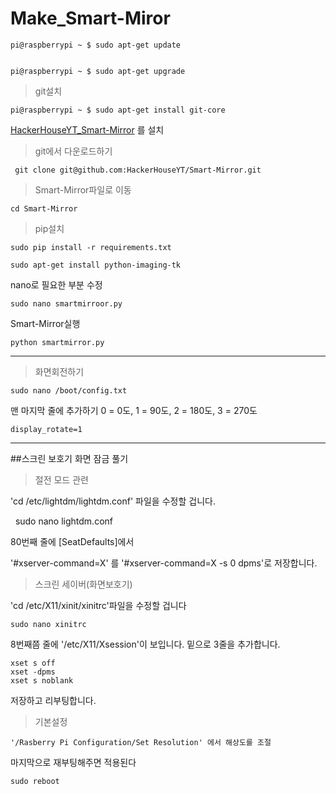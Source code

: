 # Make_Smart-Miror



    pi@raspberrypi ~ $ sudo apt-get update


    pi@raspberrypi ~ $ sudo apt-get upgrade

>git설치

    pi@raspberrypi ~ $ sudo apt-get install git-core

[HackerHouseYT_Smart-Mirror](https://github.com/HackerHouseYT/Smart-Mirror) 를 설치

>git에서 다운로드하기

     git clone git@github.com:HackerHouseYT/Smart-Mirror.git

>Smart-Mirror파일로 이동

    cd Smart-Mirror

>pip설치

    sudo pip install -r requirements.txt

    sudo apt-get install python-imaging-tk

nano로 필요한 부분 수정

    sudo nano smartmirroor.py

Smart-Mirror실행

    python smartmirror.py
    
---

>화면회전하기

    sudo nano /boot/config.txt

맨 마지막 줄에 추가하기 0 = 0도, 1 = 90도, 2 = 180도, 3 = 270도

    display_rotate=1

---
##스크린 보호기 화면 잠금 풀기

>절전 모드 관련

'cd /etc/lightdm/lightdm.conf' 파일을 수정할 겁니다.

    sudo nano lightdm.conf

80번째 줄에 [SeatDefaults]에서

'#xserver-command=X' 를
'#xserver-command=X -s 0 dpms'로 저장합니다.

>스크린 세이버(화면보호기)

'cd /etc/X11/xinit/xinitrc'파일을 수정할 겁니다 

    sudo nano xinitrc

8번째쯤 줄에 '/etc/X11/Xsession'이 보입니다.
밑으로 3줄을 추가합니다.

    xset s off
    xset -dpms
    xset s noblank

저장하고 리부팅합니다.

>기본설정

    '/Rasberry Pi Configuration/Set Resolution' 에서 해상도를 조절

마지막으로 재부팅해주면 적용된다

    sudo reboot
